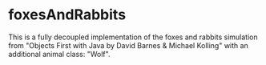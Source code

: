 # foxesAndRabbits
This is a fully decoupled implementation of the foxes and rabbits simulation from "Objects First with Java by David Barnes & Michael Kolling" with an additional animal class: "Wolf".
